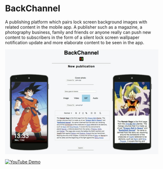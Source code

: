 # BackChannel
A publishing platform which pairs lock screen background images with related content in the mobile app. A publisher such as a magazine, a photography business, family and friends or anyone really can push new content to subscribers in the form of a silent lock screen wallpaper notification update and more elaborate content to be seen in the app.


![Dashboard](https://github.com/iojupiter/BackChannel/blob/main/Screenshot%202023-04-03%20at%2017.57.55.png?raw=true)


[![YouTube Demo]()]([https://www.youtube.com/watch?v=VIDEO_ID](https://www.youtube.com/watch?v=sPhT-yuYFQk&ab_channel=BackChat))


